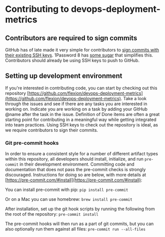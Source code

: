 # Contributing to devops-deployment-metrics

## Contributors are required to sign commits

GitHub has of late made it very simple for contributors to
[sign commits with their existing SSH keys](https://docs.github.com/en/authentication/managing-commit-signature-verification/about-commit-signature-verification#ssh-commit-signature-verification).
1Password 8 has [some sugar](https://blog.1password.com/git-commit-signing/) that simplifies this.
Contributors should already be using SSH keys to push to GitHub.

## Setting up development environment

If you're interested in contributing code, you can start by checking out this repository
[https://github.com/flexion/devops-deployment-metrics](https://github.com/flexion/devops-deployment-metrics).
Take a look through the issues and see if there are any tasks you are interested in working on.
Indicate you are working on a task by adding your GitHub @name after the task in the issue.
Definition of Done items are often a great starting point for contributing in a meaningful way while getting integrated into team practices.
Using SSH keys to check out the repository is ideal, as we require contributors to sign their commits.

### Git pre-commit hooks

In order to ensure a consistent style for a number of different artifact types within this repository, all developers
should install, initialize, and run `pre-commit` in their development environment. Committing code and documentation
that does not pass the pre-commit checks is strongly discouraged. Instructions for doing so are below, with more details
at [https://pre-commit.com/#install](https://pre-commit.com/#install):

You can install pre-commit with pip:
`pip install pre-commit`

Or on a Mac you can use homebrew:
`brew install pre-commit`

After installation, set up the git hook scripts by running the following from the root of the repository:
`pre-commit install`

The pre-commit hooks will then run as a part of git commits, but you can also optionally run them against all files:
`pre-commit run --all-files`

